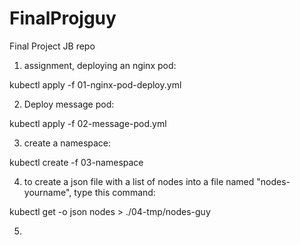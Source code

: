 # FinalProjguy
Final Project JB repo

1. assignment, deploying an nginx pod:

kubectl apply -f 01-nginx-pod-deploy.yml

2. Deploy message pod:

kubectl apply -f 02-message-pod.yml

3. create a namespace:

kubectl create -f 03-namespace

4. to create a json file with a list of nodes into a file named "nodes-yourname", type this command: 

kubectl get -o json nodes > ./04-tmp/nodes-guy

5. 